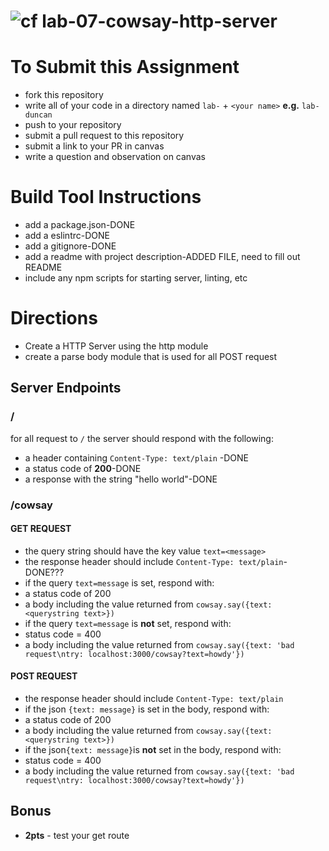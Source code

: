 ![cf](https://i.imgur.com/7v5ASc8.png) lab-07-cowsay-http-server
======

# To Submit this Assignment
  * fork this repository
  * write all of your code in a directory named `lab-` + `<your name>` **e.g.** `lab-duncan`
  * push to your repository
  * submit a pull request to this repository
  * submit a link to your PR in canvas
  * write a question and observation on canvas

# Build Tool Instructions
* add a package.json-DONE
* add a eslintrc-DONE
* add a gitignore-DONE
* add a readme with project description-ADDED FILE, need to fill out README
* include any npm scripts for starting server, linting, etc

# Directions
* Create a HTTP Server using the http module
* create a parse body module that is used for all POST request

## Server Endpoints
### /
for all request to `/` the server should respond with the following:
 * a header containing `Content-Type: text/plain` -DONE
 * a status code of **200**-DONE
 * a response with the string "hello world"-DONE

### /cowsay
#### GET REQUEST    
* the query string should have the key value `text=<message>`
* the response header should include `Content-Type: text/plain`-DONE???
* if the query `text=message` is set, respond with:  
 * a status code of 200
 * a body including the value returned from `cowsay.say({text: <querystring text>})`
* if the query `text=message` is **not** set, respond with:  
 * status code = 400
 * a body including the value returned from `cowsay.say({text: 'bad request\ntry: localhost:3000/cowsay?text=howdy'})`

#### POST REQUEST   
* the response header should include `Content-Type: text/plain`
* if the json `{text: message}` is set in the body, respond with:  
 * a status code of 200
 * a body including the value returned from `cowsay.say({text: <querystring text>})`
* if the json`{text: message}`is **not** set in the body, respond with:  
 * status code = 400
 * a body including the value returned from `cowsay.say({text: 'bad request\ntry: localhost:3000/cowsay?text=howdy'})`

## Bonus
* **2pts** - test your get route
<!--* **1pts** - add the ability to change the cow-file, **aka: dragon, sheep, etc** using a query string-->
